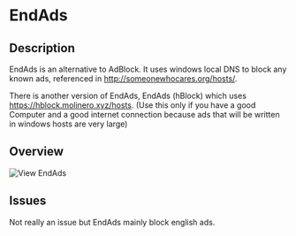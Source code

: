 # EndAds

## Description
EndAds is an alternative to AdBlock.
It uses windows local DNS to block any known ads, referenced in http://someonewhocares.org/hosts/.

There is another version of EndAds, EndAds (hBlock) which uses https://hblock.molinero.xyz/hosts. (Use this only if you have a good Computer and a good internet connection because ads that will be written in windows hosts are very large)

## Overview
![View EndAds](https://i.imgur.com/uItvM4o.png)
## Issues

Not really an issue but EndAds mainly block english ads.
